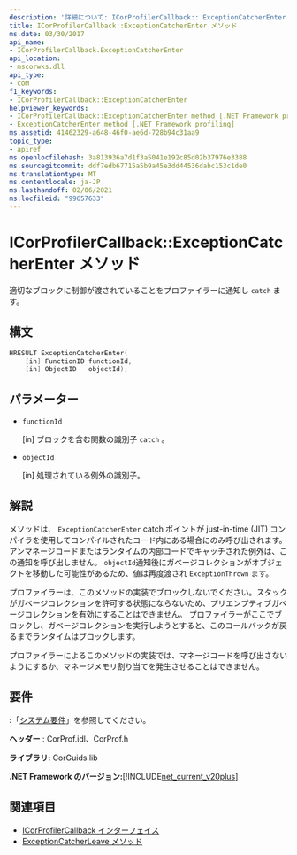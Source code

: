 ```yaml
---
description: '詳細について: ICorProfilerCallback:: ExceptionCatcherEnter メソッド'
title: ICorProfilerCallback::ExceptionCatcherEnter メソッド
ms.date: 03/30/2017
api_name:
- ICorProfilerCallback.ExceptionCatcherEnter
api_location:
- mscorwks.dll
api_type:
- COM
f1_keywords:
- ICorProfilerCallback::ExceptionCatcherEnter
helpviewer_keywords:
- ICorProfilerCallback::ExceptionCatcherEnter method [.NET Framework profiling]
- ExceptionCatcherEnter method [.NET Framework profiling]
ms.assetid: 41462329-a648-46f0-ae6d-728b94c31aa9
topic_type:
- apiref
ms.openlocfilehash: 3a813936a7d1f3a5041e192c85d02b37976e3388
ms.sourcegitcommit: ddf7edb67715a5b9a45e3dd44536dabc153c1de0
ms.translationtype: MT
ms.contentlocale: ja-JP
ms.lasthandoff: 02/06/2021
ms.locfileid: "99657633"
---
```

# <a name="icorprofilercallbackexceptioncatcherenter-method"></a>ICorProfilerCallback::ExceptionCatcherEnter メソッド

適切なブロックに制御が渡されていることをプロファイラーに通知し `catch` ます。  
  
## <a name="syntax"></a>構文  
  
```cpp  
HRESULT ExceptionCatcherEnter(  
    [in] FunctionID functionId,  
    [in] ObjectID   objectId);  
```  
  
## <a name="parameters"></a>パラメーター

- `functionId`

  \[in] ブロックを含む関数の識別子 `catch` 。
  
- `objectId`

  \[in] 処理されている例外の識別子。

## <a name="remarks"></a>解説  

 メソッドは、 `ExceptionCatcherEnter` catch ポイントが just-in-time (JIT) コンパイラを使用してコンパイルされたコード内にある場合にのみ呼び出されます。 アンマネージコードまたはランタイムの内部コードでキャッチされた例外は、この通知を呼び出しません。 `objectId`通知後にガベージコレクションがオブジェクトを移動した可能性があるため、値は再度渡され `ExceptionThrown` ます。  
  
 プロファイラーは、このメソッドの実装でブロックしないでください。スタックがガベージコレクションを許可する状態にならないため、プリエンプティブガベージコレクションを有効にすることはできません。 プロファイラーがここでブロックし、ガベージコレクションを実行しようとすると、このコールバックが戻るまでランタイムはブロックします。  
  
 プロファイラーによるこのメソッドの実装では、マネージコードを呼び出さないようにするか、マネージメモリ割り当てを発生させることはできません。  
  
## <a name="requirements"></a>要件  

 **:**「[システム要件](../../get-started/system-requirements.md)」を参照してください。  
  
 **ヘッダー** : CorProf.idl、CorProf.h  
  
 **ライブラリ:** CorGuids.lib  
  
 **.NET Framework のバージョン:**[!INCLUDE[net_current_v20plus](../../../../includes/net-current-v20plus-md.md)]  
  
## <a name="see-also"></a>関連項目

- [ICorProfilerCallback インターフェイス](icorprofilercallback-interface.md)
- [ExceptionCatcherLeave メソッド](icorprofilercallback-exceptioncatcherleave-method.md)
